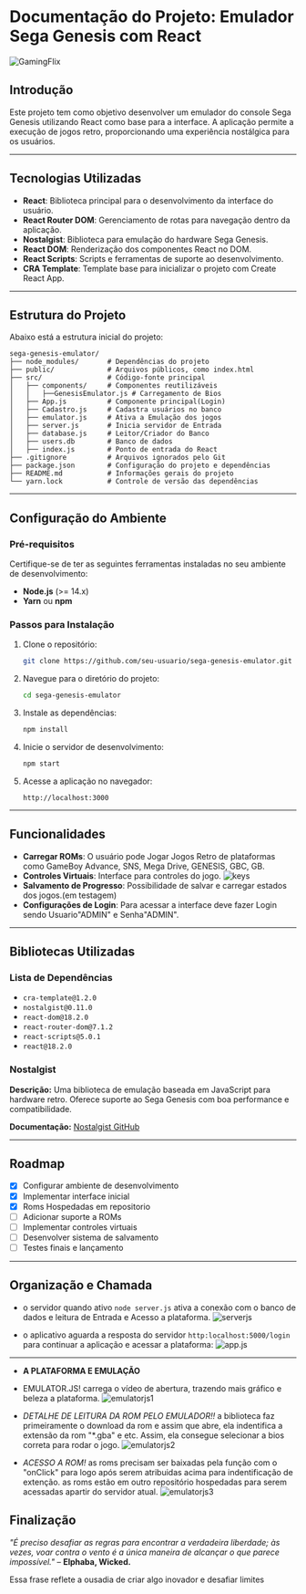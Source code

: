 # Documentação do Projeto: Emulador Sega Genesis com React
![GamingFlix](gamingFLIX.PNG)
## Introdução
Este projeto tem como objetivo desenvolver um emulador do console Sega Genesis utilizando React como base para a interface. A aplicação permite a execução de jogos retro, proporcionando uma experiência nostálgica para os usuários.

---

## Tecnologias Utilizadas

- **React**: Biblioteca principal para o desenvolvimento da interface do usuário.
- **React Router DOM**: Gerenciamento de rotas para navegação dentro da aplicação.
- **Nostalgist**: Biblioteca para emulação do hardware Sega Genesis.
- **React DOM**: Renderização dos componentes React no DOM.
- **React Scripts**: Scripts e ferramentas de suporte ao desenvolvimento.
- **CRA Template**: Template base para inicializar o projeto com Create React App.

---

## Estrutura do Projeto

Abaixo está a estrutura inicial do projeto:

```
sega-genesis-emulator/
├── node_modules/       # Dependências do projeto
├── public/             # Arquivos públicos, como index.html
├── src/                # Código-fonte principal
│   ├── components/     # Componentes reutilizáveis
│   │   ├──GenesisEmulator.js # Carregamento de Bios
│   ├── App.js          # Componente principal(Login)
│   ├── Cadastro.js     # Cadastra usuários no banco
│   ├── emulator.js     # Ativa a Emulação dos jogos
│   ├── server.js       # Inicia servidor de Entrada
│   ├── database.js     # Leitor/Criador do Banco
│   ├── users.db        # Banco de dados 
│   ├── index.js        # Ponto de entrada do React
├── .gitignore          # Arquivos ignorados pelo Git
├── package.json        # Configuração do projeto e dependências
├── README.md           # Informações gerais do projeto
└── yarn.lock           # Controle de versão das dependências
```

---

## Configuração do Ambiente

### Pré-requisitos

Certifique-se de ter as seguintes ferramentas instaladas no seu ambiente de desenvolvimento:

- **Node.js** (>= 14.x)
- **Yarn** ou **npm**

### Passos para Instalação

1. Clone o repositório:
   ```bash
   git clone https://github.com/seu-usuario/sega-genesis-emulator.git
   ```

2. Navegue para o diretório do projeto:
   ```bash
   cd sega-genesis-emulator
   ```

3. Instale as dependências:
   ```bash
   npm install
   ```

4. Inicie o servidor de desenvolvimento:
   ```bash
   npm start
   ```

5. Acesse a aplicação no navegador:
   ```
   http://localhost:3000
   ```

---

## Funcionalidades

- **Carregar ROMs**: O usuário pode Jogar Jogos Retro de plataformas como GameBoy Advance, SNS, Mega Drive, GENESIS, GBC, GB.
- **Controles Virtuais**: Interface para controles do jogo.
![keys](keys.PNG)
- **Salvamento de Progresso**: Possibilidade de salvar e carregar estados dos jogos.(em testagem)
- **Configurações de Login**: Para acessar a interface deve fazer Login sendo Usuario"ADMIN" e Senha"ADMIN".

---

## Bibliotecas Utilizadas

### Lista de Dependências

- `cra-template@1.2.0`
- `nostalgist@0.11.0`
- `react-dom@18.2.0`
- `react-router-dom@7.1.2`
- `react-scripts@5.0.1`
- `react@18.2.0`

### Nostalgist
**Descrição:** Uma biblioteca de emulação baseada em JavaScript para hardware retro. Oferece suporte ao Sega Genesis com boa performance e compatibilidade.

**Documentação:** [Nostalgist GitHub](https://github.com/nostalgist)

---

## Roadmap

- [x] Configurar ambiente de desenvolvimento
- [x] Implementar interface inicial
- [x] Roms Hospedadas em repositorio
- [ ] Adicionar suporte a ROMs
- [ ] Implementar controles virtuais
- [ ] Desenvolver sistema de salvamento
- [ ] Testes finais e lançamento

---
## Organização e Chamada
- o servidor quando ativo ``node server.js`` ativa a conexão com o banco de dados e leitura de Entrada e Acesso a plataforma.
![serverjs](serverjs.png)


- o aplicativo aguarda a resposta do servidor ``http:localhost:5000/login`` para continuar a aplicação e acessar a plataforma:
![app.js](appjs.png)

---

- **A PLATAFORMA E EMULAÇÃO**

- EMULATOR.JS! carrega o vídeo de abertura, trazendo mais gráfico e beleza a plataforma.
![emulatorjs1](emuladorjs1.png)

- *DETALHE DE LEITURA DA ROM PELO EMULADOR!!* a biblioteca faz primeiramente o download da rom e assim que abre, ela indentifica a extensão da rom "*.gba" e etc. Assim, ela consegue selecionar a bios correta para rodar o jogo.
![emulatorjs2](emuladorjs3.png)

 
- *ACESSO A ROM!* as roms precisam ser baixadas pela função com o "onClick" para logo após serem atribuidas acima para indentificação de extenção. as roms estão em outro repositório hospedadas para serem acessadas apartir do servidor atual.
![emulatorjs3](emuladorjs2.png)
## Finalização

*"É preciso desafiar as regras para encontrar a verdadeira liberdade; às vezes, voar contra o vento é a única maneira de alcançar o que parece impossível."* – **Elphaba, Wicked.**

Essa frase reflete a ousadia de criar algo inovador e desafiar limites
